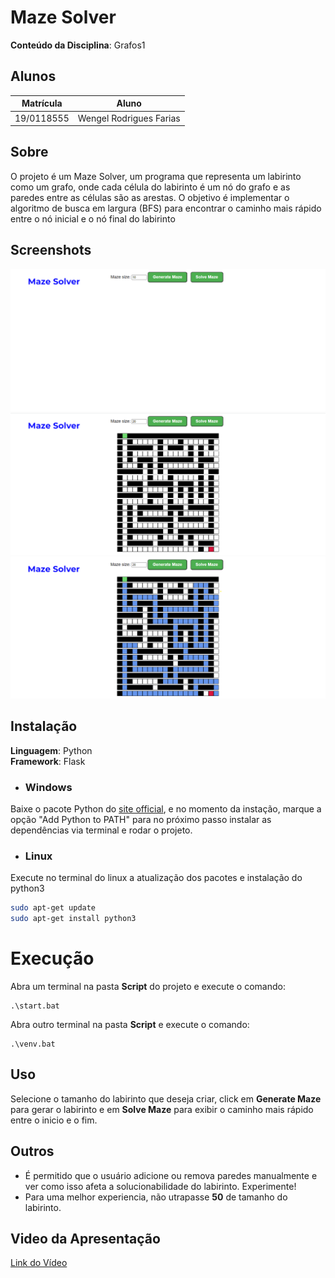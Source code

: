 # Maze Solver


**Conteúdo da Disciplina**: Grafos1<br>

## Alunos
|Matrícula | Aluno |
| -- | -- |
| 19/0118555  |  Wengel Rodrigues Farias |



## Sobre 
O projeto é um Maze Solver, um programa que representa um labirinto como um grafo, onde cada célula do labirinto é um nó do grafo e as paredes entre as células são as arestas. O objetivo é implementar o algoritmo de busca em largura (BFS) para encontrar o caminho mais rápido entre o nó inicial e o nó final do labirinto

## Screenshots
![ScreenShot1](./assets/img1.png)
![ScreenShot2](./assets/img2.png)
![ScreenShot3](./assets/img3.png) 

## Instalação 
**Linguagem**: Python<br>
**Framework**: Flask<br>

- ### Windows
Baixe o pacote Python do [site official](https://www.python.org/downloads/), e no momento da instação, marque a opção "Add Python to PATH" para no próximo passo instalar as dependências via terminal e rodar o projeto.

- ### Linux
Execute no terminal do linux a atualização dos pacotes e instalação do python3

```bash
sudo apt-get update
sudo apt-get install python3
```
# Execução
Abra um terminal na pasta **Script** do projeto e execute o comando:
```
.\start.bat
```
Abra outro terminal na pasta **Script** e execute  o comando:
```
.\venv.bat
```

## Uso 
Selecione o tamanho do labirinto que deseja criar, click em **Generate Maze** para gerar o labirinto e em **Solve Maze** para exibir o caminho mais rápido entre o inicio e o fim.

## Outros 
- É permitido que o usuário adicione ou remova paredes manualmente e ver como isso afeta a solucionabilidade do labirinto. Experimente!
- Para uma melhor experiencia, não utrapasse **50** de tamanho do labirinto.


## Video da Apresentação

[Link do Vídeo](https://www.youtube.com/watch?v=9lbVdAesC2c)


